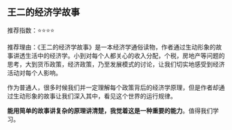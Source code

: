 ## 王二的经济学故事

推荐指数：⭐️⭐️⭐️⭐️

推荐理由：《王二的经济学故事》是一本经济学通俗读物，作者通过生动形象的故事讲透生活中的经济学。小到对每个人都关心的收入分配，个税，房地产等问题的思考，大到货币政策，经济政策，乃至发展模式的讨论，让我们切实地感受到经济活动对每个人影响。

作为普通人，很多时候我们并一定理解每个政策背后的经济学原理，但是作者却通过生动形象的故事让我们深入其中，看见这个世界的运行规律。

**能用简单的故事讲复杂的原理讲清楚，我觉着这是一种重要的能力**。值得我们学习。
